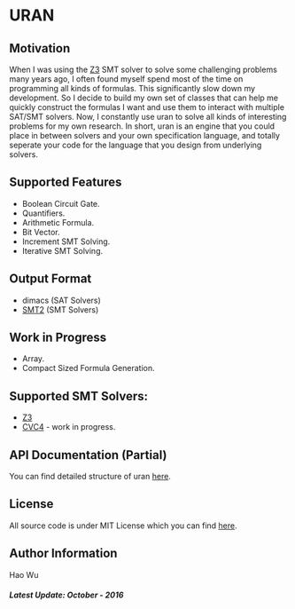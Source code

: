 # URAN

## Motivation
When I was using the [Z3](https://github.com/Z3Prover/z3) SMT solver to solve some challenging problems many years ago, I often found myself spend most of the time on programming all kinds of formulas.  This significantly slow down my development.  So I decide to build my own set of classes that can help me quickly construct the formulas I want and use them to interact with multiple SAT/SMT solvers.  Now, I constantly use uran to solve all kinds of interesting problems for my own research.  In short, uran is an engine that you could place in between solvers and your own specification language, and totally seperate your code for the language that you design from underlying solvers.

## Supported Features
* Boolean Circuit Gate.
* Quantifiers.
* Arithmetic Formula.
* Bit Vector.
* Increment SMT Solving.
* Iterative SMT Solving. 

## Output Format
* dimacs (SAT Solvers)
* [SMT2](http://smtlib.cs.uiowa.edu/language.shtml) (SMT Solvers)

## Work in Progress
* Array.
* Compact Sized Formula Generation.

## Supported SMT Solvers:
* [Z3](https://github.com/Z3Prover/z3)
* [CVC4](https://github.com/CVC4/CVC4) - work in progress.

## API Documentation (Partial)
You can find detailed structure of uran [here](http://htmlpreview.github.com?https://github.com/classicwuhao/uran/blob/master/docs/html/index.html).


## License
All source code is under MIT License which you can find [here](https://github.com/classicwuhao/uran/license).

## Author Information 
Hao Wu


##### Latest Update: October - 2016
